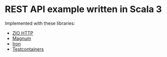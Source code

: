 # REST API example written in Scala 3

Implemented with these libraries:

- [ZIO HTTP](https://github.com/zio/zio-http)
- [Magnum](https://github.com/AugustNagro/magnum)
- [Iron](https://github.com/Iltotore/iron)
- [Testcontainers](https://github.com/testcontainers)

